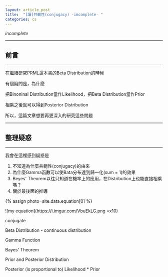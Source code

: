 ```yaml
---
layout: article_post
title:  "[讀]共軛性(conjugacy) -imcomplete- "
categories: cs
---
```

*incomplete*

---
## 前言
---

在繼續研究PRML這本書的Beta Distribution的時候

有個疑問是，為什麼

把Binoninal Distribution當作Likelihood，把Beta Distribution當作Prior

相乘之後就可以得到Posterior Distribution

所以，這篇文章想要再更深入的研究這些問題

---
## 整理疑惑
---

我會在這裡感到疑惑是

1. 不知道為什麼共軛性(conjugacy)的由來
2. 為什麼Gamma函數可以使Bata分布達到歸一化(sum = 1)的效果
3. Beyes' Theorem以往只知道在機率上的應用，在Distribution上也能直接相乘嗎？
4. 關於最後面的推導

{% assign photo=site.data.equation[0] %}


![my equation](https://i.imgur.com/VbuEkLG.png =x10)

conjugate

Beta Distribution - continuous distribution

Gamma Function

Bayes' Theorem

Prior and Posterior Distribution 

Posterior (is proportional to) Likelihood * Prior